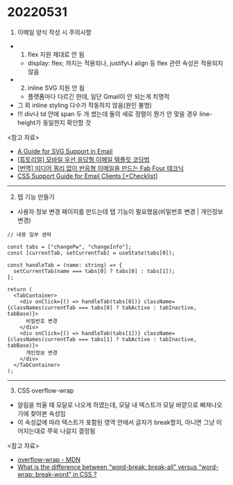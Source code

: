 # 20220531

1. 이메일 양식 작성 시 주의사항

- 1. flex 지원 제대로 안 됨
  - display: flex; 까지는 적용되나, justify나 align 등 flex 관련 속성은 적용되지 않음
- 2. inline SVG 지원 안 됨
  - 플랫폼마다 다르긴 한데, 일단 Gmail이 안 되는게 치명적
- 그 외 inline styling 다수가 작동하지 않음(원인 불명)
- !!! div나 td 안에 span 두 개 썼는데 둘의 세로 정렬이 뭔가 안 맞을 경우 line-height가 동일한지 확인할 것

<참고 자료>

- [A Guide for SVG Support in Email](https://css-tricks.com/a-guide-on-svg-support-in-email/)
- [[튜토리얼] 모바일 우선 응답형 이메일 템플릿 코딩법](https://ditoday.com/%ED%8A%9C%ED%86%A0%EB%A6%AC%EC%96%BC-%EB%AA%A8%EB%B0%94%EC%9D%BC-%EC%9A%B0%EC%84%A0-%EC%9D%91%EB%8B%B5%ED%98%95-%EC%9D%B4%EB%A9%94%EC%9D%BC-%ED%85%9C%ED%94%8C%EB%A6%BF-%EC%BD%94%EB%94%A9%EB%B2%95/)
- [[번역] 미디어 쿼리 없이 반응형 이메일을 만드는 Fab Four 테크닉](https://d0gf00t.tistory.com/17)
- [CSS Support Guide for Email Clients [+Checklist]](https://www.campaignmonitor.com/css/)

---

2. 탭 기능 만들기

- 사용자 정보 변경 페이지를 만드는데 탭 기능이 필요했음(비밀번호 변경 | 개인정보 변경)

```tsx
// 내용 일부 생략

const tabs = ["changePw", "changeInfo"];
const [currentTab, setCurrentTab] = useState(tabs[0]);

const handleTab = (name: string) => {
  setCurrentTab(name === tabs[0] ? tabs[0] : tabs[1]);
};

return (
  <TabContainer>
    <div onClick={() => handleTab(tabs[0])} className={classNames(currentTab === tabs[0] ? tabActive : tabInactive, tabBase)}>
      비밀번호 변경
    </div>
    <div onClick={() => handleTab(tabs[1])} className={classNames(currentTab === tabs[1] ? tabActive : tabInactive, tabBase)}>
      개인정보 변경
    </div>
  </TabContainer>
);
```

---

3. CSS overflow-wrap

- 알림을 띄울 때 모달로 나오게 하였는데, 모달 내 텍스트가 모달 바깥으로 삐져나오기에 찾아본 속성임
- 이 속성값에 따라 텍스트가 포함된 영역 안에서 글자가 break할지, 아니면 그냥 이어지는대로 쭈욱 나갈지 결정됨

<참고 자료>

- [overflow-wrap - MDN](https://developer.mozilla.org/ko/docs/Web/CSS/overflow-wrap)
- [What is the difference between “word-break: break-all” versus “word-wrap: break-word” in CSS ?](https://www.geeksforgeeks.org/what-is-the-difference-between-word-break-break-all-versus-word-wrap-break-word-in-css/)
